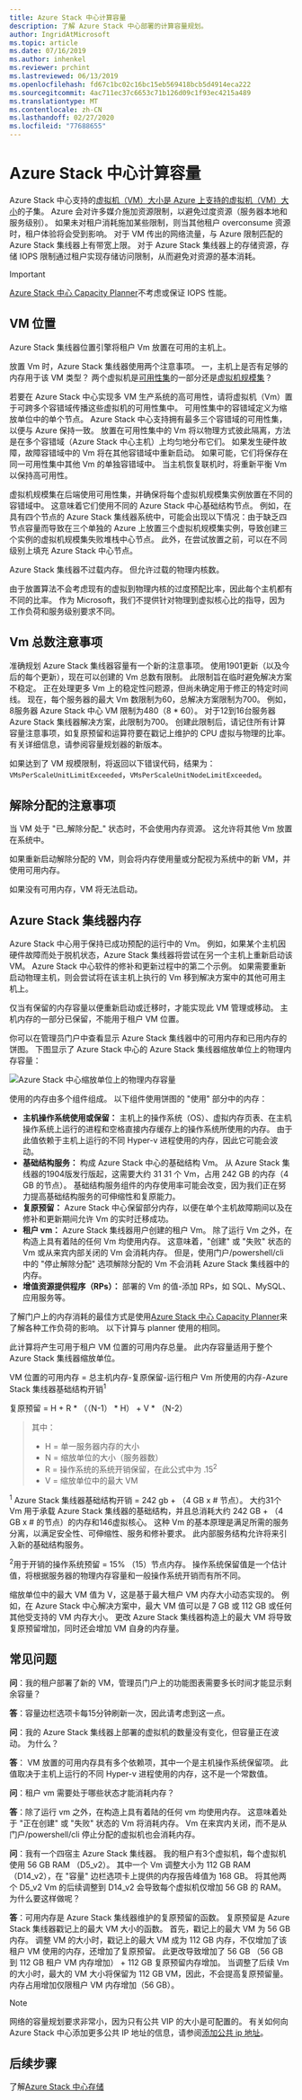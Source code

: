 ```yaml
---
title: Azure Stack 中心计算容量
description: 了解 Azure Stack 中心部署的计算容量规划。
author: IngridAtMicrosoft
ms.topic: article
ms.date: 07/16/2019
ms.author: inhenkel
ms.reviewer: prchint
ms.lastreviewed: 06/13/2019
ms.openlocfilehash: fd67c1bc02c16bc15eb569418bcb5d4914eca222
ms.sourcegitcommit: 4ac711ec37c6653c71b126d09c1f93ec4215a489
ms.translationtype: MT
ms.contentlocale: zh-CN
ms.lasthandoff: 02/27/2020
ms.locfileid: "77688655"
---
```

# <a name="azure-stack-hub-compute-capacity"></a>Azure Stack 中心计算容量

Azure Stack 中心支持的[虚拟机（VM）大小是 Azure 上支持的虚拟机（VM）大小](https://docs.microsoft.com/azure-stack/user/azure-stack-vm-sizes)的子集。 Azure 会对许多媒介施加资源限制，以避免过度资源（服务器本地和服务级别）。 如果未对租户消耗施加某些限制，则当其他租户 overconsume 资源时，租户体验将会受到影响。 对于 VM 传出的网络流量，与 Azure 限制匹配的 Azure Stack 集线器上有带宽上限。 对于 Azure Stack 集线器上的存储资源，存储 IOPS 限制通过租户实现存储访问限制，从而避免对资源的基本消耗。

>[!IMPORTANT]
>[Azure Stack 中心 Capacity Planner](https://aka.ms/azstackcapacityplanner)不考虑或保证 IOPS 性能。

## <a name="vm-placement"></a>VM 位置

Azure Stack 集线器位置引擎将租户 Vm 放置在可用的主机上。

放置 Vm 时，Azure Stack 集线器使用两个注意事项。 一，主机上是否有足够的内存用于该 VM 类型？ 两个虚拟机是[可用性集](https://docs.microsoft.com/azure/virtual-machines/windows/manage-availability)的一部分还是[虚拟机规模集](https://docs.microsoft.com/azure/virtual-machine-scale-sets/overview)？

若要在 Azure Stack 中心实现多 VM 生产系统的高可用性，请将虚拟机（Vm）置于可跨多个容错域传播这些虚拟机的可用性集中。 可用性集中的容错域定义为缩放单位中的单个节点。 Azure Stack 中心支持拥有最多三个容错域的可用性集，以便与 Azure 保持一致。 放置在可用性集中的 Vm 将以物理方式彼此隔离，方法是在多个容错域（Azure Stack 中心主机）上均匀地分布它们。 如果发生硬件故障，故障容错域中的 Vm 将在其他容错域中重新启动。 如果可能，它们将保存在同一可用性集中其他 Vm 的单独容错域中。 当主机恢复联机时，将重新平衡 Vm 以保持高可用性。  

虚拟机规模集在后端使用可用性集，并确保将每个虚拟机规模集实例放置在不同的容错域中。 这意味着它们使用不同的 Azure Stack 中心基础结构节点。 例如，在具有四个节点的 Azure Stack 集线器系统中，可能会出现以下情况：由于缺乏四节点容量而导致在三个单独的 Azure 上放置三个虚拟机规模集实例，导致创建三个实例的虚拟机规模集失败堆栈中心节点。 此外，在尝试放置之前，可以在不同级别上填充 Azure Stack 中心节点。

Azure Stack 集线器不过载内存。 但允许过载的物理内核数。

由于放置算法不会考虑现有的虚拟到物理内核的过度预配比率，因此每个主机都有不同的比率。 作为 Microsoft，我们不提供针对物理到虚拟核心比的指导，因为工作负荷和服务级别要求不同。

## <a name="consideration-for-total-number-of-vms"></a>Vm 总数注意事项

准确规划 Azure Stack 集线器容量有一个新的注意事项。 使用1901更新（以及今后的每个更新），现在可以创建的 Vm 总数有限制。 此限制旨在临时避免解决方案不稳定。 正在处理更多 Vm 上的稳定性问题源，但尚未确定用于修正的特定时间线。 现在，每个服务器的最大 Vm 数限制为60，总解决方案限制为700。 例如，8服务器 Azure Stack 中心 VM 限制为480（8 * 60）。 对于12到16台服务器 Azure Stack 集线器解决方案，此限制为700。 创建此限制后，请记住所有计算容量注意事项，如复原预留和运算符要在戳记上维护的 CPU 虚拟与物理的比率。 有关详细信息，请参阅容量规划器的新版本。

如果达到了 VM 规模限制，将返回以下错误代码，结果为： `VMsPerScaleUnitLimitExceeded`，`VMsPerScaleUnitNodeLimitExceeded`。

## <a name="considerations-for-deallocation"></a>解除分配的注意事项

当 VM 处于 "已_解除分配_" 状态时，不会使用内存资源。 这允许将其他 Vm 放置在系统中。

如果重新启动解除分配的 VM，则会将内存使用量或分配视为系统中的新 VM，并使用可用内存。

如果没有可用内存，VM 将无法启动。

## <a name="azure-stack-hub-memory"></a>Azure Stack 集线器内存

Azure Stack 中心用于保持已成功预配的运行中的 Vm。 例如，如果某个主机因硬件故障而处于脱机状态，Azure Stack 集线器将尝试在另一个主机上重新启动该 VM。 Azure Stack 中心软件的修补和更新过程中的第二个示例。 如果需要重新启动物理主机，则会尝试将在该主机上执行的 Vm 移到解决方案中的其他可用主机上。

仅当有保留的内存容量以便重新启动或迁移时，才能实现此 VM 管理或移动。 主机内存的一部分已保留，不能用于租户 VM 位置。

你可以在管理员门户中查看显示 Azure Stack 集线器中的可用内存和已用内存的饼图。 下图显示了 Azure Stack 中心的 Azure Stack 集线器缩放单位上的物理内存容量：

![Azure Stack 中心缩放单位上的物理内存容量](media/azure-stack-capacity-planning/physical-memory-capacity.png)

使用的内存由多个组件组成。 以下组件使用饼图的 "使用" 部分中的内存：  

- **主机操作系统使用或保留：** 主机上的操作系统（OS）、虚拟内存页表、在主机操作系统上运行的进程和空格直接内存缓存上的操作系统所使用的内存。 由于此值依赖于主机上运行的不同 Hyper-v 进程使用的内存，因此它可能会波动。
- **基础结构服务：** 构成 Azure Stack 中心的基础结构 Vm。 从 Azure Stack 集线器的1904版发行版起，这需要大约 31 31 个 Vm，占用 242 GB 的内存（4 GB 的节点）。 基础结构服务组件的内存使用率可能会改变，因为我们正在努力提高基础结构服务的可伸缩性和复原能力。
- **复原预留：** Azure Stack 中心保留部分内存，以便在单个主机故障期间以及在修补和更新期间允许 Vm 的实时迁移成功。
- **租户 vm：** Azure Stack 集线器用户创建的租户 Vm。 除了运行 Vm 之外，在构造上具有着陆的任何 Vm 均使用内存。 这意味着，"创建" 或 "失败" 状态的 Vm 或从来宾内部关闭的 Vm 会消耗内存。 但是，使用门户/powershell/cli 中的 "停止解除分配" 选项解除分配的 Vm 不会消耗 Azure Stack 集线器中的内存。
- **增值资源提供程序（RPs）：** 部署的 Vm 的值-添加 RPs，如 SQL、MySQL、应用服务等。

了解门户上的内存消耗的最佳方式是使用[Azure Stack 中心 Capacity Planner](https://aka.ms/azstackcapacityplanner)来了解各种工作负荷的影响。 以下计算与 planner 使用的相同。

此计算将产生可用于租户 VM 位置的可用内存总量。 此内存容量适用于整个 Azure Stack 集线器缩放单位。

VM 位置的可用内存 = 总主机内存-复原保留-运行租户 Vm 所使用的内存-Azure Stack 集线器基础结构开销<sup>1</sup>

复原预留 = H + R * （（N-1） * H） + V * （N-2）

> 其中：
> - H = 单一服务器内存的大小
> - N = 缩放单位的大小（服务器数）
> - R = 操作系统的系统开销保留，在此公式中为 .15<sup>2</sup>
> - V = 缩放单位中的最大 VM

<sup>1</sup> Azure Stack 集线器基础结构开销 = 242 gb + （4 GB x # 节点）。 大约31个 Vm 用于承载 Azure Stack 集线器的基础结构，并且总消耗大约 242 GB + （4 GB x # 的节点）的内存和146虚拟核心。 这种 Vm 的基本原理是满足所需的服务分离，以满足安全性、可伸缩性、服务和修补要求。 此内部服务结构允许将来引入新的基础结构服务。

<sup>2</sup>用于开销的操作系统预留 = 15% （15）节点内存。 操作系统保留值是一个估计值，将根据服务器的物理内存容量和一般操作系统开销而有所不同。

缩放单位中的最大 VM 值为 V，这是基于最大租户 VM 内存大小动态实现的。 例如，在 Azure Stack 中心解决方案中，最大 VM 值可以是 7 GB 或 112 GB 或任何其他受支持的 VM 内存大小。 更改 Azure Stack 集线器构造上的最大 VM 将导致复原预留增加，同时还会增加 VM 自身的内存量。

## <a name="frequently-asked-questions"></a>常见问题

**问**：我的租户部署了新的 VM，管理员门户上的功能图表需要多长时间才能显示剩余容量？

**答**：容量边栏选项卡每15分钟刷新一次，因此请考虑到这一点。

**问**：我的 Azure Stack 集线器上部署的虚拟机的数量没有变化，但容量正在波动。 为什么？

**答**： VM 放置的可用内存具有多个依赖项，其中一个是主机操作系统保留项。 此值取决于主机上运行的不同 Hyper-v 进程使用的内存，这不是一个常数值。

**问**：租户 vm 需要处于哪些状态才能消耗内存？

**答**：除了运行 vm 之外，在构造上具有着陆的任何 vm 均使用内存。 这意味着处于 "正在创建" 或 "失败" 状态的 Vm 将消耗内存。 Vm 在来宾内关闭，而不是从门户/powershell/cli 停止分配的虚拟机也会消耗内存。

**问**：我有一个四宿主 Azure Stack 集线器。 我的租户有3个虚拟机，每个虚拟机使用 56 GB RAM （D5_v2）。 其中一个 Vm 调整大小为 112 GB RAM （D14_v2），在 "容量" 边栏选项卡上提供的内存报告峰值为 168 GB。 将其他两个 D5_v2 Vm 的后续调整到 D14_v2 会导致每个虚拟机仅增加 56 GB 的 RAM。 为什么要这样做呢？

**答**：可用内存是 Azure Stack 集线器维护的复原预留的函数。 复原预留是 Azure Stack 集线器戳记上的最大 VM 大小的函数。 首先，戳记上的最大 VM 为 56 GB 内存。 调整 VM 的大小时，戳记上的最大 VM 成为 112 GB 内存，不仅增加了该租户 VM 使用的内存，还增加了复原预留。 此更改导致增加了 56 GB （56 GB 到 112 GB 租户 VM 内存增加） + 112 GB 复原预留内存增加。 当调整了后续 Vm 的大小时，最大的 VM 大小将保留为 112 GB VM，因此，不会提高复原预留量。 内存占用增加仅限租户 VM 内存增加（56 GB）。

> [!NOTE]
> 网络的容量规划要求非常小，因为只有公共 VIP 的大小是可配置的。 有关如何向 Azure Stack 中心添加更多公共 IP 地址的信息，请参阅[添加公共 ip 地址](azure-stack-add-ips.md)。

## <a name="next-steps"></a>后续步骤
了解[Azure Stack 中心存储](azure-stack-capacity-planning-storage.md)
